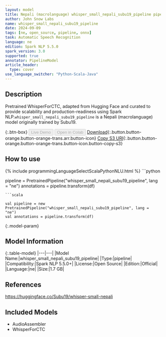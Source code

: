 ```yaml
---
layout: model
title: Nepali (macrolanguage) whisper_small_nepali_subu19_pipeline pipeline WhisperForCTC from Subu19
author: John Snow Labs
name: whisper_small_nepali_subu19_pipeline
date: 2024-09-09
tags: [ne, open_source, pipeline, onnx]
task: Automatic Speech Recognition
language: ne
edition: Spark NLP 5.5.0
spark_version: 3.0
supported: true
annotator: PipelineModel
article_header:
  type: cover
use_language_switcher: "Python-Scala-Java"
---
```


## Description

Pretrained WhisperForCTC, adapted from Hugging Face and curated to provide scalability and production-readiness using Spark NLP.`whisper_small_nepali_subu19_pipeline` is a Nepali (macrolanguage) model originally trained by Subu19.

{:.btn-box}
<button class="button button-orange" disabled>Live Demo</button>
<button class="button button-orange" disabled>Open in Colab</button>
[Download](https://s3.amazonaws.com/auxdata.johnsnowlabs.com/public/models/whisper_small_nepali_subu19_pipeline_ne_5.5.0_3.0_1725841891354.zip){:.button.button-orange.button-orange-trans.arr.button-icon}
[Copy S3 URI](s3://auxdata.johnsnowlabs.com/public/models/whisper_small_nepali_subu19_pipeline_ne_5.5.0_3.0_1725841891354.zip){:.button.button-orange.button-orange-trans.button-icon.button-copy-s3}

## How to use



<div class="tabs-box" markdown="1">
{% include programmingLanguageSelectScalaPythonNLU.html %}
```python

pipeline = PretrainedPipeline("whisper_small_nepali_subu19_pipeline", lang = "ne")
annotations =  pipeline.transform(df)   

```
```scala

val pipeline = new PretrainedPipeline("whisper_small_nepali_subu19_pipeline", lang = "ne")
val annotations = pipeline.transform(df)

```
</div>

{:.model-param}
## Model Information

{:.table-model}
|---|---|
|Model Name:|whisper_small_nepali_subu19_pipeline|
|Type:|pipeline|
|Compatibility:|Spark NLP 5.5.0+|
|License:|Open Source|
|Edition:|Official|
|Language:|ne|
|Size:|1.7 GB|

## References

https://huggingface.co/Subu19/whisper-small-nepali

## Included Models

- AudioAssembler
- WhisperForCTC